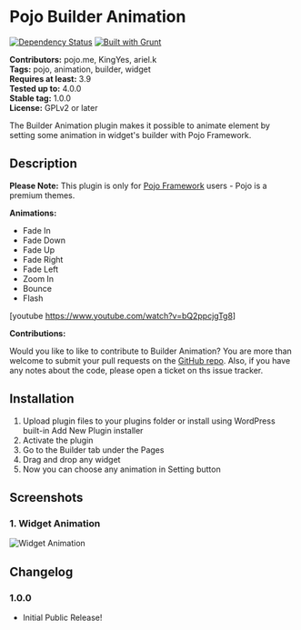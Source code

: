 # Pojo Builder Animation #
[![Dependency Status](https://david-dm.org/pojome/pojo-builder-animation/dev-status.svg)](https://david-dm.org/pojome/pojo-builder-animation#info=devDependencies) [![Built with Grunt](https://cdn.gruntjs.com/builtwith.png)](http://gruntjs.com/)

**Contributors:** pojo.me, KingYes, ariel.k  
**Tags:** pojo, animation, builder, widget  
**Requires at least:** 3.9  
**Tested up to:** 4.0.0  
**Stable tag:** 1.0.0  
**License:** GPLv2 or later  

The Builder Animation plugin makes it possible to animate element by setting some animation in widget's builder with Pojo Framework.

## Description ##

**Please Note:** This plugin is only for [Pojo Framework](http://pojo.me/?utm_source=wp-repo&utm_medium=link&utm_campaign=builder-animation) users - Pojo is a premium themes.  

<strong>Animations:</strong>

* Fade In
* Fade Down
* Fade Up
* Fade Right
* Fade Left
* Zoom In
* Bounce
* Flash

[youtube https://www.youtube.com/watch?v=bQ2ppcjgTg8]

<strong>Contributions:</strong><br />

Would you like to like to contribute to Builder Animation? You are more than welcome to submit your pull requests on the [GitHub repo](https://github.com/pojome/pojo-builder-animation). Also, if you have any notes about the code, please open a ticket on ths issue tracker.

## Installation ##

1. Upload plugin files to your plugins folder or install using WordPress built-in Add New Plugin installer
1. Activate the plugin
1. Go to the Builder tab under the Pages
1. Drag and drop any widget
1. Now you can choose any animation in Setting button

## Screenshots ##

### 1. Widget Animation ###
![Widget Animation](http://s.wordpress.org/extend/plugins/pojo-builder-animation/screenshot-1.png)


## Changelog ##

### 1.0.0 ###
* Initial Public Release!
